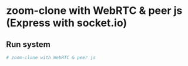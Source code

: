 # zoom-clone with WebRTC & peer js (Express with socket.io)

## Run system

``` bash
# zoom-clone with WebRTC & peer js

```
